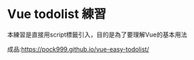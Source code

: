 Vue todolist 練習
=============

本練習是直接用script標籤引入，目的是為了要理解Vue的基本用法


成品:https://pock999.github.io/vue-easy-todolist/